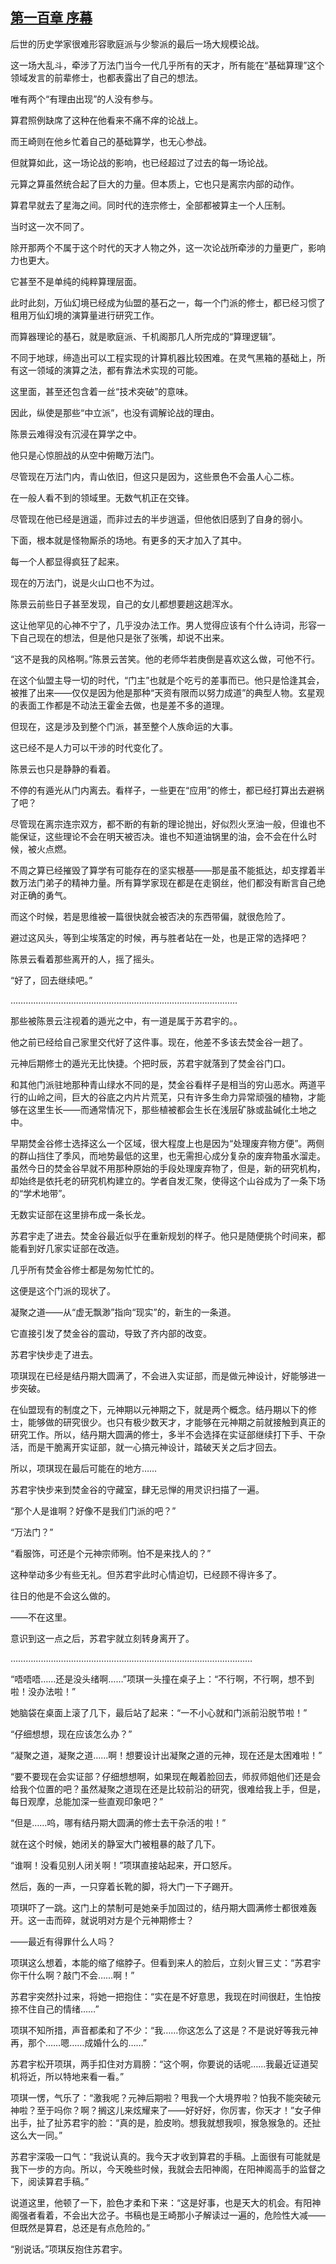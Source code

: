 ## [第一百章 序幕](https://www.xxbiquge.com/11_11207/9242143.html)


  后世的历史学家很难形容歌庭派与少黎派的最后一场大规模论战。

  这一场大乱斗，牵涉了万法门当今一代几乎所有的天才，所有能在“基础算理”这个领域发言的前辈修士，也都表露出了自己的想法。

  唯有两个“有理由出现”的人没有参与。

  算君照例缺席了这种在他看来不痛不痒的论战上。

  而王崎则在他乡忙着自己的基础算学，也无心参战。

  但就算如此，这一场论战的影响，也已经超过了过去的每一场论战。

  元算之算虽然统合起了巨大的力量。但本质上，它也只是离宗内部的动作。

  算君早就去了星海之间。同时代的连宗修士，全部都被算主一个人压制。

  当时这一次不同了。

  除开那两个不属于这个时代的天才人物之外，这一次论战所牵涉的力量更广，影响力也更大。

  它甚至不是单纯的纯粹算理层面。

  此时此刻，万仙幻境已经成为仙盟的基石之一，每一个门派的修士，都已经习惯了租用万仙幻境的演算量进行研究工作。

  而算器理论的基石，就是歌庭派、千机阁那几人所完成的“算理逻辑”。

  不同于地球，缔造出可以工程实现的计算机器比较困难。在灵气黑箱的基础上，所有这一领域的演算之法，都有靠法术实现的可能。

  这里面，甚至还包含着一丝“技术突破”的意味。

  因此，纵使是那些“中立派”，也没有调解论战的理由。

  陈景云难得没有沉浸在算学之中。

  他只是心惊胆战的从空中俯瞰万法门。

  尽管现在万法门内，青山依旧，但这只是因为，这些景色不会虽人心二栋。

  在一般人看不到的领域里。无数气机正在交锋。

  尽管现在他已经是逍遥，而非过去的半步逍遥，但他依旧感到了自身的弱小。

  下面，根本就是怪物厮杀的场地。有更多的天才加入了其中。

  每一个人都显得疯狂了起来。

  现在的万法门，说是火山口也不为过。

  陈景云前些日子甚至发现，自己的女儿都想要趟这趟浑水。

  这让他罕见的心神不宁了，几乎没办法工作。男人觉得应该有个什么诗词，形容一下自己现在的想法，但是他只是张了张嘴，却说不出来。

  “这不是我的风格啊。”陈景云苦笑。他的老师华若庚倒是喜欢这么做，可他不行。

  在这个仙盟主导一切的时代，“门主”也就是个吃亏的差事而已。他只是恰逢其会，被推了出来——仅仅是因为他是那种“天资有限而以努力成道”的典型人物。玄星观的表面工作都是不动法王霍金去做，也是差不多的道理。

  但现在，这是涉及到整个门派，甚至整个人族命运的大事。

  这已经不是人力可以干涉的时代变化了。

  陈景云也只是静静的看着。

  不停的有遁光从门内离去。看样子，一些更在“应用”的修士，都已经打算出去避祸了吧？

  尽管现在离宗连宗双方，都不断的有新的理论抛出，好似烈火烹油一般，但谁也不能保证，这些理论不会在明天被否决。谁也不知道油锅里的油，会不会在什么时候，被火点燃。

  不周之算已经摧毁了算学有可能存在的坚实根基——那是虽不能抵达，却支撑着半数万法门弟子的精神力量。所有算学家现在都是在走钢丝，他们都没有断言自己绝对正确的勇气。

  而这个时候，若是思维被一篇很快就会被否决的东西带偏，就很危险了。

  避过这风头，等到尘埃落定的时候，再与胜者站在一处，也是正常的选择吧？

  陈景云看着那些离开的人，摇了摇头。

  “好了，回去继续吧。”

  ………………………………………………………………………………

  那些被陈景云注视着的遁光之中，有一道是属于苏君宇的。。

  他之前已经给自己家里交代好了这件事。现在，他差不多该去焚金谷一趟了。

  元神后期修士的遁光无比快捷。个把时辰，苏君宇就落到了焚金谷门口。

  和其他门派驻地那种青山绿水不同的是，焚金谷看样子是相当的穷山恶水。两道平行的山岭之间，巨大的谷底之内片片荒芜，只有许多生命力异常顽强的植物，才能够在这里生长——而通常情况下，那些植被都会生长在浅层矿脉或盐碱化土地之中。

  早期焚金谷修士选择这么一个区域，很大程度上也是因为“处理废弃物方便”。两侧的群山挡住了季风，而地势最低的这里，也无需担心成分复杂的废弃物虽水溜走。虽然今日的焚金谷早就不用那种原始的手段处理废弃物了，但是，新的研究机构，却始终是依托老的研究机构建立的。学者自发汇聚，使得这个山谷成为了一条下场的“学术地带”。

  无数实证部在这里排布成一条长龙。

  苏君宇走了进去。焚金谷最近似乎在重新规划的样子。他只是随便挑个时间来，都能看到好几家实证部在改造。

  几乎所有焚金谷修士都是匆匆忙忙的。

  这便是这个门派的现状了。

  凝聚之道——从“虚无飘渺”指向“现实”的，新生的一条道。

  它直接引发了焚金谷的震动，导致了齐内部的改变。

  苏君宇快步走了进去。

  项琪现在已经是结丹期大圆满了，不会进入实证部，而是做元神设计，好能够进一步突破。

  在仙盟现有的制度之下，元神期以元神期之下，就是两个概念。结丹期以下的修士，能够做的研究很少。也只有极少数天才，才能够在元神期之前就接触到真正的研究工作。所以，结丹期大圆满的修士，多半不会选择在实证部继续打下手、干杂活，而是干脆离开实证部，就一心搞元神设计，踏破天关之后才回去。

  所以，项琪现在最后可能在的地方……

  苏君宇快步来到焚金谷的守藏室，肆无忌惮的用灵识扫描了一遍。

  “那个人是谁啊？好像不是我们门派的吧？”

  “万法门？”

  “看服饰，可还是个元神宗师咧。怕不是来找人的？”

  这种举动多少有些无礼。但苏君宇此时心情迫切，已经顾不得许多了。

  往日的他是不会这么做的。

  ——不在这里。

  意识到这一点之后，苏君宇就立刻转身离开了。

  ……………………………………………………………………………………

  “唔唔唔……还是没头绪啊……”项琪一头撞在桌子上：“不行啊，不行啊，想不到啦！没办法啦！”

  她脑袋在桌面上滚了几下，最后站了起来：“一不小心就和门派前沿脱节啦！”

  “仔细想想，现在应该怎么办？”

  “凝聚之道，凝聚之道……啊！想要设计出凝聚之道的元神，现在还是太困难啦！”

  “要不要现在会实证部？仔细想想啊，如果现在觍着脸回去，师叔师姐他们还是会给我个位置的吧？虽然凝聚之道现在还是比较前沿的研究，很难给我上手，但是，每日观摩，总能加深一些直观印象吧？”

  “但是……呜，哪有结丹期大圆满的修士去干杂活的啦！”

  就在这个时候，她闭关的静室大门被粗暴的敲了几下。

  “谁啊！没看见别人闭关啊！”项琪直接站起来，开口怒斥。

  然后，轰的一声，一只穿着长靴的脚，将大门一下子踢开。

  项琪吓了一跳。这门上的禁制可是她亲手加固过的，结丹期大圆满修士都很难轰开。这一击而碎，就说明对方是个元神期修士？

  ——最近有得罪什么人吗？

  项琪这么想着，本能的缩了缩脖子。但看到来人的脸后，立刻火冒三丈：“苏君宇你干什么啊？敲门不会……啊！”

  苏君宇突然扑过来，将她一把抱住：“实在是不好意思，我现在时间很赶，生怕按捺不住自己的情绪……”

  项琪不知所措，声音都柔和了不少：“我……你这怎么了这是？不是说好等我元神再，那个……嗯……成婚什么的……”

  苏君宇松开项琪，两手扣住对方肩膀：“这个啊，你要说的话呢……我最近证道契机将近，所以特地来看一看。”

  项琪一愣，气乐了：“激我呢？元神后期啦？甩我一个大境界啦？怕我不能突破元神啦？至于吗你？啊？搁这儿来炫耀来了——好好好，你厉害，你天才！”女子伸出手，扯了扯苏君宇的脸：“真的是，脸皮哟。想我就想我呗，猴急猴急的。还扯这么大一同。”

  苏君宇深吸一口气：“我说认真的。我今天才收到算君的手稿。上面很有可能就是我下一步的方向。所以，今天晚些时候，我就会去阳神阁，在阳神阁高手的监督之下，阅读算君手稿。”

  说道这里，他顿了一下，脸色才柔和下来：“这是好事，也是天大的机会。有阳神阁强者看着，不会出大岔子。书稿也是王崎那小子解读过一遍的，危险性大减——但既然是算君，总还是有点危险的。”

  “别说话。”项琪反抱住苏君宇。
